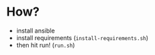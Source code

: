 # How?

- install ansible
- install requirements (`install-requirements.sh`)
- then hit run! (`run.sh`)
